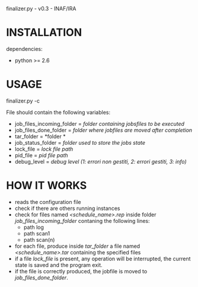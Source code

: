 finalizer.py - v0.3 - INAF/IRA


# INSTALLATION

dependencies:

* python >= 2.6


# USAGE

finalizer.py -c <config file>

File <config file> should contain the following variables:

* job_files_incoming_folder = *folder containing jobsfiles to be executed*
* job_files_done_folder = *folder where jobfiles are moved after completion*
* tar_folder = *folder *
* job_status_folder = *folder used to store the jobs state*
* lock_file = *lock file path*
* pid_file = *pid file path*
* debug_level = *debug level (1: errori non gestiti, 2: errori gestiti, 3: info)*


# HOW IT WORKS

* reads the configuration file
* check if there are others running instances
* check for files named *<schedule_name>.rep* inside folder *job_files_incoming_folder* contaning the following lines:
  * path log
  * path scan1
  * path scan(n)
* for each file, produce inside *tar_folder* a file named *<schedule_name>.tar* containing the specified files
* if a file *lock_file* is present, any operation will be interrupted, the current state is saved and the program exit.
* if the file is correctly produced, the jobfile is moved to *job_files_done_folder*.
